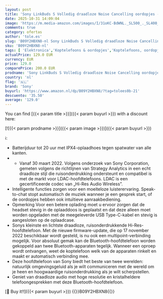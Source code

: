 ```yaml
---
layout: post
title: 'Sony LinkBuds S Volledig draadloze Noise Cancelling oordopjes - Ultralicht voor optimaal comfort met kristalheldere gesprekskwaliteit - Tot 20 uur batterijduur met oplaadcase - Ecru'
date: 2025-10-31 14:09:04
image: 'https://m.media-amazon.com/images/I/31oKC-BdWNL._SL500_._SL400_.jpg'
comments: true
category: ofertas
author: 'tole.es'
slug: 'B09Y2HBXN8-nl Sony LinkBuds S Volledig draadloze Noise Cancelling...'
sku: 'B09Y2HBXN8-nl'
tags: [ 'Elektronica','Koptelefoons & oordopjes','Koptelefoons, oordopjes & accessoires','Oordopjes','sony','🇳🇱', ]
actualPrice: 129.0 EUR
currency: EUR
price: 129.0
comparePrice: 200.0 EUR
prodname: 'Sony LinkBuds S Volledig draadloze Noise Cancelling oordopjes - Ultralicht voor optimaal comfort met kristalheldere gesprekskwaliteit - Tot 20 uur batterijduur met oplaadcase - Ecru'
country: 'nl'
flag: '🇳🇱'
brand: 'Sony'
buyurl: 'https://www.amazon.nl/dp/B09Y2HBXN8/?tag=tolees0b-21'
descuento: '35.50'
average: '129.0'
---
```


You can find [{{< param title >}}]({{< param buyurl >}}) with a discount here:

[![{{< param prodname >}}]({{< param image >}})]({{< param buyurl >}})

ℹ️:

- Batterijduur tot 20 uur met IPX4-oplaadhoes tegen spatwater van alle kanten.
- * Vanaf 30 maart 2022. Volgens onderzoek van Sony Corporation, gemeten volgens de richtlijnen van Strategy Analytics in een echt draadloze stijl die ruisonderdrukking ondersteunt en compatibel is met de markt voor LDAC-hoofdtelefoons. LDAC is een gecertificeerde codec van „Hi-Res Audio Wireless”.
- Intelligente functies zorgen voor een moeiteloze luisterervaring. Speak-to-chat stopt automatisch de muziek wanneer je een gesprek start, of de oordopjes hebben ook intuïtieve aanraakbediening.
- Opmerking Voor een betere oplading moet u ervoor zorgen dat de headset stevig in de oplaaddoos is geplaatst en dat deze alleen moet worden opgeladen met de meegeleverde USB Type-C-kabel en stevig is aangesloten op de oplaadcase.
- Sonys kleinste en lichtste draadloze, ruisonderdrukkende Hi-Res-hoofdtelefoon. Met de nieuwe firmware-update, die op 17 november 2022 beschikbaar wordt gesteld, is nu ook een multipoint-verbinding mogelijk. Voor absoluut gemak kan de Bluetooth-hoofdtelefoon worden gekoppeld aan twee Bluetooth-apparaten tegelijk. Wanneer een oproep wordt ontvangen, weet de koptelefoon welk van de apparaten rinkelt en maakt er automatisch verbinding mee.
- Deze hoofdtelefoon van Sony biedt het beste van twee werelden: natuurlijk omgevingsgeluid als je wilt communiceren met de wereld om je heen en hoogwaardige ruisonderdrukking als je wilt scherpstellen.
- Geniet van draadloze audio met hoge resolutie en kristalheldere telefoongesprekken met deze Bluetooth-hoofdtelefoon.

[🛒 Buy it!!]({{< param buyurl >}})
{{<world>}}B09Y2HBXN8{{</world>}}
